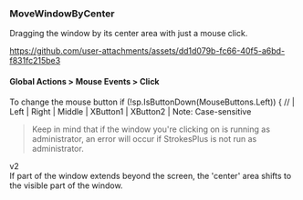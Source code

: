 ### MoveWindowByCenter

Dragging the window by its center area with just a mouse click.

https://github.com/user-attachments/assets/dd1d079b-fc66-40f5-a6bd-f831fc215be3

#### Global Actions > Mouse Events > Click

To change the mouse button
if (!sp.IsButtonDown(MouseButtons.Left)) { // | Left | Right | Middle | XButton1 | XButton2 | Note: Case-sensitive

> Keep in mind that if the window you're clicking on is running as administrator, an error will occur if StrokesPlus is not run as administrator.

v2  
If part of the window extends beyond the screen, the 'center' area shifts to the visible part of the window.